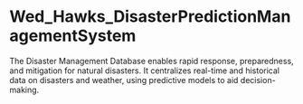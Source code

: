 # Wed_Hawks_DisasterPredictionManagementSystem
The Disaster Management Database enables rapid response, preparedness, and mitigation for natural disasters. It centralizes real-time and historical data on disasters and weather, using predictive models to aid decision-making.
